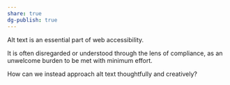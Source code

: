 ```yaml
---
share: true
dg-publish: true
---
```

Alt text is an essential part of web accessibility.

It is often disregarded or understood through the lens of compliance, as an unwelcome burden to be met with minimum effort.

How can we instead approach alt text thoughtfully and creatively?